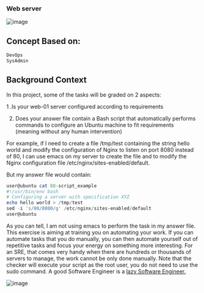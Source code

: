 ### Web server
![image](https://lh3.googleusercontent.com/kfVLP6vYldtGctv88u-gglv9U4KVHbZBk34Su1Q5yGg1CdJycDXI5s7g5GjLRGNfrWfeeyd674hLpKXkkwwDmZZDMB-4FKbomDKjEwaL1w)
## Concept Based on:
``` Powershell
DevOps
SysAdmin

```
## Background Context

In this project, some of the tasks will be graded on 2 aspects:

1 .Is your web-01 server configured according to requirements

2. Does your answer file contain a Bash script that automatically performs commands to configure an Ubuntu machine to fit requirements (meaning without any human intervention)

For example, if I need to create a file /tmp/test containing the string hello world and modify the configuration of Nginx to listen on port 8080 instead of 80, I can use emacs on my server to create the file and to modify the Nginx configuration file /etc/nginx/sites-enabled/default.

But my answer file would contain:
``` powershell
user@ubuntu cat 88-script_example
#!/usr/bin/env bash
# Configuring a server with specification XYZ
echo hello world > /tmp/test
sed -i 's/80/8080/g' /etc/nginx/sites-enabled/default
user@ubuntu

```
As you can tell, I am not using emacs to perform the task in my answer file. This exercise is aiming at training you on automating your work. If you can automate tasks that you do manually, you can then automate yourself out of repetitive tasks and focus your energy on something more interesting. For an SRE, that comes very handy when there are hundreds or thousands of servers to manage, the work cannot be only done manually. Note that the checker will execute your script as the root user, you do not need to use the sudo command.
A good Software Engineer is a [lazy Software Engineer.](https://intranet.alxswe.com/rltoken/sRY__axKNHhNW0SVmsUC_A)

![image](https://s3.amazonaws.com/intranet-projects-files/holbertonschool-sysadmin_devops/266/82VsYEC.jpg)

   
